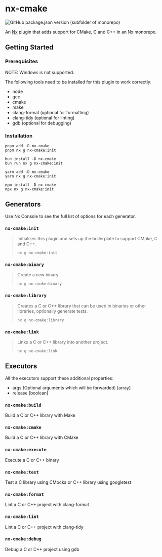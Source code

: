 # nx-cmake

![GitHub package.json version (subfolder of monorepo)](https://img.shields.io/github/package-json/v/clemenscodes/nx-plugins?filename=packages%2Fnx-cmake%2Fpackage.json)

An [Nx](https://nx.dev) plugin that adds support for CMake, C and C++ in an Nx monorepo.

## Getting Started

### Prerequisites

NOTE: Windows is not supported.

The following tools need to be installed for this plugin to work correctly:

- node
- gcc
- cmake
- make
- clang-format (optional for formatting)
- clang-tidy (optional for linting)
- gdb (optional for debugging)

### Installation

```shell
pnpm add -D nx-cmake
pnpm nx g nx-cmake:init
```

```shell
bun install -D nx-cmake
bun run nx g nx-cmake:init
```

```shell
yarn add -D nx-cmake
yarn nx g nx-cmake:init
```

```shell
npm install -D nx-cmake
npx nx g nx-cmake:init
```

## Generators

Use Nx Console to see the full list of options for each generator.

### `nx-cmake:init`

> Initializes this plugin and sets up the boilerplate to support CMake, C and C++.
>
> ```shell
> nx g nx-cmake:init
> ```

### `nx-cmake:binary`

> Create a new binary.
>
> ```shell
> nx g nx-cmake:binary
> ```

### `nx-cmake:library`

> Creates a C or C++ library that can be used in binaries or other libraries, optionally generate tests.
>
> ```shell
> nx g nx-cmake:library
> ```

### `nx-cmake:link`

> Links a C or C++ library into another project.
>
> ```shell
> nx g nx-cmake:link
> ```

## Executors

All the executors support these additional properties:

- args (Optional arguments which will be forwarded) [array]
- release [boolean]

### `nx-cmake:build`

Build a C or C++ library with Make

### `nx-cmake:cmake`

Build a C or C++ library with CMake

### `nx-cmake:execute`

Execute a C or C++ binary

### `nx-cmake:test`

Test a C library using CMocka or C++ library using googletest

### `nx-cmake:format`

Lint a C or C++ project with clang-format

### `nx-cmake:lint`

Lint a C or C++ project with clang-tidy

### `nx-cmake:debug`

Debug a C or C++ project using gdb
